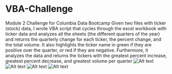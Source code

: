 # VBA-Challenge
Module 2 Challenge for Columbia Data Bootcamp
Given two files with ticker (stock) data, I wrote VBA script that cycles through the excel workbook with ticker data and analyzes all the sheets (the different quarters of the year) and returns the quarterly change for each ticker, the percent change, and the total volume. It also highlights the ticker name in green if they are positive over the quarter, or red if they are negative. Furthermore, it analyzes the data and returns the tickers with the greatest percent increase, greatest percent decrease, and greatest volume per quarter
![Alt text](Desktop/M2-1.png)
![Alt text](Desktop/M2-2.png)
![Alt text](Desktop/M2-3.png)
![Alt text](Desktop/M2-4.png)
